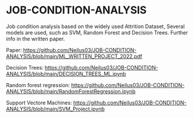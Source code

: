 # JOB-CONDITION-ANALYSIS
Job condition analysis based on the widely used Attrition Dataset, Several models are used, such as SVM, Random Forest and Decision Trees.
Further info in the written paper.

Paper: https://github.com/Neilus03/JOB-CONDITION-ANALYSIS/blob/main/ML_WRITTEN_PROJECT_2022.pdf

Decision Trees: https://github.com/Neilus03/JOB-CONDITION-ANALYSIS/blob/main/DECISION_TREES_ML.ipynb

Random forest regression: https://github.com/Neilus03/JOB-CONDITION-ANALYSIS/blob/main/RandomForestRegression.ipynb

Support Vectore Machines: https://github.com/Neilus03/JOB-CONDITION-ANALYSIS/blob/main/SVM_Project.ipynb
